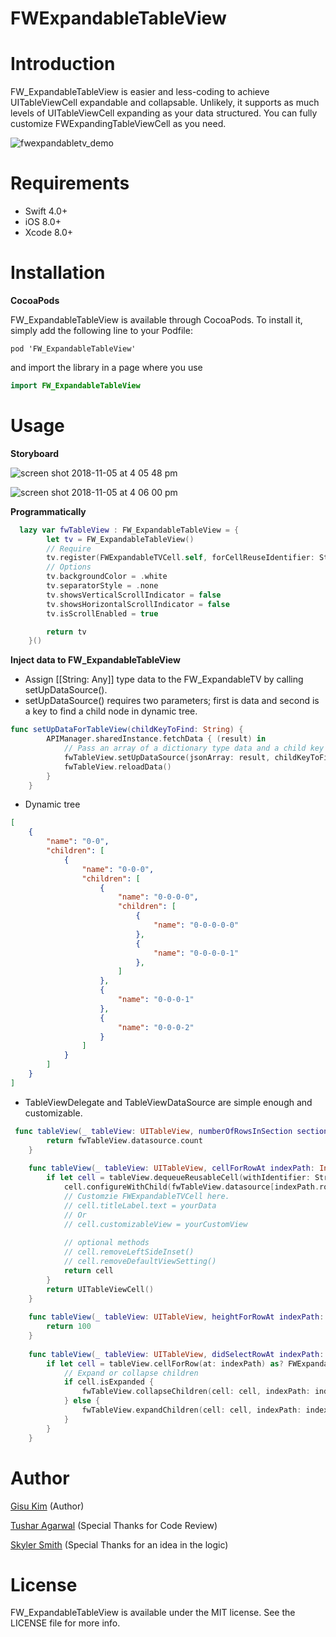 # FWExpandableTableView

# Introduction
FW_ExpandableTableView is easier and less-coding to achieve UITableViewCell expandable and collapsable. Unlikely, it supports as much levels of UITableViewCell expanding as your data structured. You can fully customize FWExpandingTableViewCell as you need.


![fwexpandabletv_demo](https://user-images.githubusercontent.com/16994445/48033026-87dd0200-e10e-11e8-9725-58e1cca5ed9e.gif)
# Requirements
 - Swift 4.0+
 - iOS 8.0+ 
 - Xcode 8.0+
# Installation

**CocoaPods**

FW_ExpandableTableView is available  through CocoaPods. To install it, simply add the following line to your Podfile:
```pod
pod 'FW_ExpandableTableView'
```
and import the library in a page where you use 
```swift
import FW_ExpandableTableView
```

# Usage
**Storyboard**

![screen shot 2018-11-05 at 4 05 48 pm](https://user-images.githubusercontent.com/16994445/48034570-ce355f80-e114-11e8-9bda-1255203396b8.jpg)

![screen shot 2018-11-05 at 4 06 00 pm](https://user-images.githubusercontent.com/16994445/48034592-e2795c80-e114-11e8-85d6-64dd2eafba2d.jpg)


**Programmatically**

```swift
  lazy var fwTableView : FW_ExpandableTableView = {
        let tv = FW_ExpandableTableView()
        // Require
        tv.register(FWExpandableTVCell.self, forCellReuseIdentifier: String(describing: FWExpandableTVCell.self))
        // Options
        tv.backgroundColor = .white
        tv.separatorStyle = .none
        tv.showsVerticalScrollIndicator = false
        tv.showsHorizontalScrollIndicator = false
        tv.isScrollEnabled = true

        return tv
    }()
```

**Inject data to FW_ExpandableTableView**

- Assign [[String: Any]] type data to the FW_ExpandableTV by calling setUpDataSource().
- setUpDataSource() requires two parameters; first is data and second is a key to find a child node in dynamic tree.
```swift
func setUpDataForTableView(childKeyToFind: String) {
        APIManager.sharedInstance.fetchData { (result) in
            // Pass an array of a dictionary type data and a child key to find child node data in data structure.
            fwTableView.setUpDataSource(jsonArray: result, childKeyToFind: childKeyToFind)
            fwTableView.reloadData()
        }
    }
```
- Dynamic tree
```json
[
	{
		"name": "0-0",
		"children": [
			{
				"name": "0-0-0",
				"children": [
					{
						"name": "0-0-0-0",
						"children": [
							{
								"name": "0-0-0-0-0"
							},
							{
								"name": "0-0-0-0-1"
							},
						]	
					},
					{
						"name": "0-0-0-1"
					},
					{
						"name": "0-0-0-2"
					}
				]	
			}
		]
	}
]

```
- TableViewDelegate and TableViewDataSource are simple enough and customizable.  

```swift
 func tableView(_ tableView: UITableView, numberOfRowsInSection section: Int) -> Int {
        return fwTableView.datasource.count
    }
    
    func tableView(_ tableView: UITableView, cellForRowAt indexPath: IndexPath) -> UITableViewCell {
        if let cell = tableView.dequeueReusableCell(withIdentifier: String(describing: FWExpandableTVCell.self), for: indexPath) as? FWExpandableTVCell {
            cell.configureWithChild(fwTableView.datasource[indexPath.row])
            // Customzie FWExpandableTVCell here.
            // cell.titleLabel.text = yourData
            // Or
            // cell.customizableView = yourCustomView
            
            // optional methods
            // cell.removeLeftSideInset()
            // cell.removeDefaultViewSetting()
            return cell
        }
        return UITableViewCell()
    }
    
    func tableView(_ tableView: UITableView, heightForRowAt indexPath: IndexPath) -> CGFloat {
        return 100
    }
    
    func tableView(_ tableView: UITableView, didSelectRowAt indexPath: IndexPath) {
        if let cell = tableView.cellForRow(at: indexPath) as? FWExpandableTVCell, cell.isExpandable {
            // Expand or collapse children
            if cell.isExpanded {
                fwTableView.collapseChildren(cell: cell, indexPath: indexPath)
            } else {
                fwTableView.expandChildren(cell: cell, indexPath: indexPath)
            }
        }
    }
```



# Author
 [Gisu Kim](https://www.linkedin.com/in/gisu-kim-b162a0127/) (Author)
 
 [Tushar Agarwal](https://www.linkedin.com/in/tusharagarwal10/) (Special Thanks for Code Review)
 
 [Skyler Smith](https://www.linkedin.com/in/skyler-smith-670979103/) (Special Thanks for an idea in the logic)
# License
FW_ExpandableTableView is available under the MIT license. See the LICENSE file for more info.
